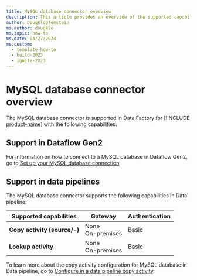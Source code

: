 ```yaml
---
title: MySQL database connector overview
description: This article provides an overview of the supported capabilities of the MySQL database connector.
author: DougKlopfenstein
ms.author: dougklo
ms.topic: how-to
ms.date: 03/27/2024
ms.custom:
  - template-how-to
  - build-2023
  - ignite-2023
---
```


# MySQL database connector overview

The MySQL database connector is supported in Data Factory for [!INCLUDE [product-name](../includes/product-name.md)] with the following capabilities.

## Support in Dataflow Gen2

For information on how to connect to a MySQL database in Dataflow Gen2, go to [Set up your MySQL database connection](connector-mysql-database.md).

## Support in data pipelines

The MySQL database connector supports the following capabilities in Data pipeline:

| Supported capabilities | Gateway | Authentication |
| --- | --- | ---|
| **Copy activity (source/-)** | None <br>On-premises | Basic |
| **Lookup activity** | None <br>On-premises | Basic |

To learn more about the copy activity configuration for MySQL database in Data pipeline, go to [Configure in a data pipeline copy activity](connector-mysql-database-copy-activity.md).
